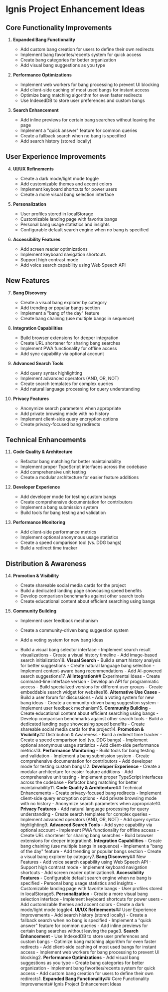 # Ignis Project Enhancement Ideas

## Core Functionality Improvements

1. **Expanded Bang Functionality**
   - Add custom bang creation for users to define their own redirects
   - Implement bang favorites/recents system for quick access
   - Create bang categories for better organization
   - Add visual bang suggestions as you type

2. **Performance Optimizations**
   - Implement web workers for bang processing to prevent UI blocking
   - Add client-side caching of most used bangs for instant access
   - Optimize bang matching algorithm for even faster redirects
   - Use IndexedDB to store user preferences and custom bangs

3. **Search Enhancement**
   - Add inline previews for certain bang searches without leaving the page
   - Implement a "quick answer" feature for common queries
   - Create a fallback search when no bang is specified
   - Add search history (stored locally)

## User Experience Improvements

4. **UI/UX Refinements**
   - Create a dark mode/light mode toggle
   - Add customizable themes and accent colors
   - Implement keyboard shortcuts for power users
   - Create a more visual bang selection interface

5. **Personalization**
   - User profiles stored in localStorage
   - Customizable landing page with favorite bangs
   - Personal bang usage statistics and insights
   - Configurable default search engine when no bang is specified

6. **Accessibility Features**
   - Add screen reader optimizations
   - Implement keyboard navigation shortcuts
   - Support high contrast mode
   - Add voice search capability using Web Speech API

## New Features

7. **Bang Discovery**
   - Create a visual bang explorer by category
   - Add trending or popular bangs section
   - Implement a "bang of the day" feature
   - Create bang chaining (use multiple bangs in sequence)

8. **Integration Capabilities**
   - Build browser extensions for deeper integration
   - Create URL shortener for sharing bang searches
   - Implement PWA functionality for offline access
   - Add sync capability via optional account

9. **Advanced Search Tools**
   - Add query syntax highlighting
   - Implement advanced operators (AND, OR, NOT)
   - Create search templates for complex queries
   - Add natural language processing for query understanding

10. **Privacy Features**
    - Anonymize search parameters when appropriate
    - Add private browsing mode with no history
    - Implement client-side query encryption options
    - Create privacy-focused bang redirects

## Technical Enhancements

11. **Code Quality & Architecture**
    - Refactor bang matching for better maintainability
    - Implement proper TypeScript interfaces across the codebase
    - Add comprehensive unit testing
    - Create a modular architecture for easier feature additions

12. **Developer Experience**
    - Add developer mode for testing custom bangs
    - Create comprehensive documentation for contributors
    - Implement a bang submission system
    - Build tools for bang testing and validation

13. **Performance Monitoring**
    - Add client-side performance metrics
    - Implement optional anonymous usage statistics
    - Create a speed comparison tool (vs. DDG bangs)
    - Build a redirect time tracker

## Distribution & Awareness

14. **Promotion & Visibility**
    - Create shareable social media cards for the project
    - Build a dedicated landing page showcasing speed benefits
    - Develop comparison benchmarks against other search tools
    - Create educational content about efficient searching using bangs

15. **Community Building**
    - Implement user feedback mechanism
    - Create a community-driven bang suggestion system
    - Add a voting system for new bang ideas





















    - Build a visual bang selector interface    - Implement search result visualizations    - Create a visual history timeline    - Add image-based search initialization18. **Visual Search**    - Build a smart history analysis for better suggestions    - Create natural language bang selection    - Implement context-aware bang recommendations    - Add AI-powered search suggestions17. **AI Integration**## Experimental Ideas    - Create command-line interface version    - Develop an API for programmatic access    - Build specialized versions for different user groups    - Create embeddable search widget for websites16. **Alternative Use Cases**    - Build a user forum for discussions    - Add a voting system for new bang ideas    - Create a community-driven bang suggestion system    - Implement user feedback mechanism15. **Community Building**    - Create educational content about efficient searching using bangs    - Develop comparison benchmarks against other search tools    - Build a dedicated landing page showcasing speed benefits    - Create shareable social media cards for the project14. **Promotion & Visibility**## Distribution & Awareness    - Build a redirect time tracker    - Create a speed comparison tool (vs. DDG bangs)    - Implement optional anonymous usage statistics    - Add client-side performance metrics13. **Performance Monitoring**    - Build tools for bang testing and validation    - Implement a bang submission system    - Create comprehensive documentation for contributors    - Add developer mode for testing custom bangs12. **Developer Experience**    - Create a modular architecture for easier feature additions    - Add comprehensive unit testing    - Implement proper TypeScript interfaces across the codebase    - Refactor bang matching for better maintainability11. **Code Quality & Architecture**## Technical Enhancements    - Create privacy-focused bang redirects    - Implement client-side query encryption options    - Add private browsing mode with no history    - Anonymize search parameters when appropriate10. **Privacy Features**   - Add natural language processing for query understanding   - Create search templates for complex queries   - Implement advanced operators (AND, OR, NOT)   - Add query syntax highlighting9. **Advanced Search Tools**   - Add sync capability via optional account   - Implement PWA functionality for offline access   - Create URL shortener for sharing bang searches   - Build browser extensions for deeper integration8. **Integration Capabilities**   - Create bang chaining (use multiple bangs in sequence)   - Implement a "bang of the day" feature   - Add trending or popular bangs section   - Create a visual bang explorer by category7. **Bang Discovery**## New Features   - Add voice search capability using Web Speech API   - Support high contrast mode   - Implement keyboard navigation shortcuts   - Add screen reader optimizations6. **Accessibility Features**   - Configurable default search engine when no bang is specified   - Personal bang usage statistics and insights   - Customizable landing page with favorite bangs   - User profiles stored in localStorage5. **Personalization**   - Create a more visual bang selection interface   - Implement keyboard shortcuts for power users   - Add customizable themes and accent colors   - Create a dark mode/light mode toggle4. **UI/UX Refinements**## User Experience Improvements   - Add search history (stored locally)   - Create a fallback search when no bang is specified   - Implement a "quick answer" feature for common queries   - Add inline previews for certain bang searches without leaving the page3. **Search Enhancement**   - Use IndexedDB to store user preferences and custom bangs   - Optimize bang matching algorithm for even faster redirects   - Add client-side caching of most used bangs for instant access   - Implement web workers for bang processing to prevent UI blocking2. **Performance Optimizations**   - Add visual bang suggestions as you type   - Create bang categories for better organization   - Implement bang favorites/recents system for quick access   - Add custom bang creation for users to define their own redirects1. **Expanded Bang Functionality**## Core Functionality Improvements# Ignis Project Enhancement Ideas
